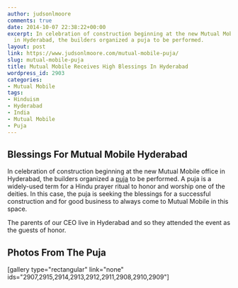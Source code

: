 ```yaml
---
author: judsonlmoore
comments: true
date: 2014-10-07 22:38:22+00:00
excerpt: In celebration of construction beginning at the new Mutual Mobile office
  in Hyderabad, the builders organized a puja to be performed.
layout: post
link: https://www.judsonlmoore.com/mutual-mobile-puja/
slug: mutual-mobile-puja
title: Mutual Mobile Receives High Blessings In Hyderabad
wordpress_id: 2903
categories:
- Mutual Mobile
tags:
- Hinduism
- Hyderabad
- India
- Mutual Mobile
- Puja
---
```


## Blessings For Mutual Mobile Hyderabad


In celebration of construction beginning at the new Mutual Mobile office in Hyderabad, the builders organized a [puja](http://en.wikipedia.org/wiki/Puja_(Hinduism)) to be performed. A puja is a widely-used term for a Hindu prayer ritual to honor and worship one of the deities. In this case, the puja is seeking the blessings for a successful construction and for good business to always come to Mutual Mobile in this space.

The parents of our CEO live in Hyderabad and so they attended the event as the guests of honor.


## Photos From The Puja


[gallery type="rectangular" link="none" ids="2907,2915,2914,2913,2912,2911,2908,2910,2909"]
